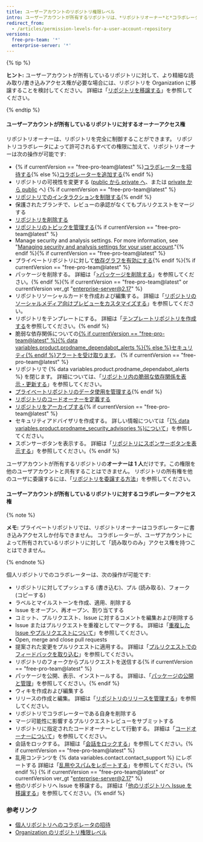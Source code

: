 ```yaml
---
title: ユーザーアカウントのリポジトリ権限レベル
intro: ユーザーアカウントが所有するリポジトリは、*リポジトリオーナー*と*コラボレーター*という 2 つの権限レベルを持ちます。
redirect_from:
  - /articles/permission-levels-for-a-user-account-repository
versions:
  free-pro-team: '*'
  enterprise-server: '*'
---
```


{% tip %}

**ヒント:** ユーザーアカウントが所有しているリポジトリに対して、より精細な読み取り/書き込みアクセス権が必要な場合には、リポジトリを Organization に移譲することを検討してください。 詳細は「[リポジトリを移譲する](/articles/transferring-a-repository)」を参照してください。

{% endtip %}

#### ユーザーアカウントが所有しているリポジトリに対するオーナーアクセス権

リポジトリオーナーは、リポジトリを完全に制御することができます。 リポジトリコラボレータによって許可されるすべての権限に加えて、リポジトリオーナーは次の操作が可能です:

- {% if currentVersion == "free-pro-team@latest" %}[コラボレーターを招待する](/articles/inviting-collaborators-to-a-personal-repository){% else %}[コラボレーターを追加する](/articles/inviting-collaborators-to-a-personal-repository){% endif %}
- リポジトリの可視性を変更する ([public から private へ](/articles/making-a-public-repository-private)、または [private から public](/articles/making-a-private-repository-public) へ) {% if currentVersion == "free-pro-team@latest" %}
- [リポジトリでのインタラクションを制限する](/articles/limiting-interactions-with-your-repository){% endif %}
- 保護されたブランチで、レビューの承認がなくてもプルリクエストをマージする
- [リポジトリを削除する](/articles/deleting-a-repository)
- [リポジトリのトピックを管理する](/articles/classifying-your-repository-with-topics){% if currentVersion == "free-pro-team@latest" %}
- Manage security and analysis settings. For more information, see "[Managing security and analysis settings for your user account](/github/setting-up-and-managing-your-github-user-account/managing-security-and-analysis-settings-for-your-user-account)."{% endif %}{% if currentVersion == "free-pro-team@latest" %}
- プライベートリポジトリに対して[依存グラフを有効にする](/github/visualizing-repository-data-with-graphs/exploring-the-dependencies-and-dependents-of-a-repository){% endif %}{% if currentVersion == "free-pro-team@latest" %}
- パッケージを削除する。 詳細は「[>パッケージを削除する](/github/managing-packages-with-github-packages/deleting-a-package)」を参照してください。{% endif %}{% if currentVersion == "free-pro-team@latest" or currentVersion ver_gt "enterprise-server@2.17" %}
- リポジトリソーシャルカードを作成および編集する。 詳細は「[リポジトリのソーシャルメディア向けプレビューをカスタマイズする](/articles/customizing-your-repositorys-social-media-preview)」を参照してください。
- リポジトリをテンプレートにする。 詳細は「[テンプレートリポジトリを作成する](/articles/creating-a-template-repository)を参照してください。{% endif %}
- 脆弱な依存関係についての[{% if currentVersion == "free-pro-team@latest" %}{% data variables.product.prodname_dependabot_alerts %}{% else %}セキュリティ{% endif %}アラートを受け取ります](/github/managing-security-vulnerabilities/about-alerts-for-vulnerable-dependencies)。 {% if currentVersion == "free-pro-team@latest" %}
- リポジトリで {% data variables.product.prodname_dependabot_alerts %} を閉じます。 詳細については、「[リポジトリ内の脆弱な依存関係を表示・更新する](/github/managing-security-vulnerabilities/viewing-and-updating-vulnerable-dependencies-in-your-repository)」を参照してください。
- [プライベートリポジトリのデータ使用を管理する](/github/understanding-how-github-uses-and-protects-your-data/managing-data-use-settings-for-your-private-repository){% endif %}
- [リポジトリのコードオーナーを定義する](/articles/about-code-owners)
- [リポジトリをアーカイブする](/articles/about-archiving-repositories){% if currentVersion == "free-pro-team@latest" %}
- セキュリティアドバイザリを作成する。 詳しい情報については「[{% data variables.product.prodname_security_advisories %}について](/github/managing-security-vulnerabilities/about-github-security-advisories)」を参照してください。
- スポンサーボタンを表示する。 詳細は「[リポジトリにスポンサーボタンを表示する](/articles/displaying-a-sponsor-button-in-your-repository)」を参照してください。{% endif %}

ユーザアカウントが所有するリポジトリの**オーナーは 1 人**だけです。この権限を他のユーザアカウントと共有することはできません。 リポジトリの所有権を他のユーザに委譲するには、「[リポジトリを委譲する方法](/articles/how-to-transfer-a-repository)」を参照してください。

#### ユーザーアカウントが所有しているリポジトリに対するコラボレーターアクセス権

{% note %}

**メモ:** プライベートリポジトリでは、リポジトリオーナーはコラボレーターに書き込みアクセスしか付与できません。 コラボレーターが、ユーザアカウントによって所有されているリポジトリに対して「読み取りのみ」アクセス権を持つことはできません。

{% endnote %}

個人リポジトリでのコラボレーターは、次の操作が可能です:

- リポジトリに対してプッシュする (書き込む)、プル (読み取る)、フォーク (コピーする)
- ラベルとマイルストーンを作成、適用、削除する
- Issue をオープン、再オープン、割り当てする
- コミット、プルリクエスト、Issue に対するコメントを編集および削除する
- Issue またはプルリクエストを重複としてマークする。 詳細は「[重複した Issue やプルリクエストについて](/articles/about-duplicate-issues-and-pull-requests)」を参照してください。
- Open, merge and close pull requests
- 提案された変更をプルリクエストに適用する。 詳細は「[プルリクエストでのフィードバックを取り込む](/articles/incorporating-feedback-in-your-pull-request)」を参照してください。
- リポジトリのフォークからプルリクエストを送信する{% if currentVersion == "free-pro-team@latest" %}
- パッケージを公開、表示、インストールする。 詳細は、「[パッケージの公開と管理](/github/managing-packages-with-github-packages/publishing-and-managing-packages)」を参照してください。{% endif %}
- ウィキを作成および編集する
- リリースの作成と編集。 詳細は「[リポジトリのリリースを管理する](/github/administering-a-repository/managing-releases-in-a-repository)」を参照してください。
- リポジトリでコラボレーターである自身を削除する
- マージ可能性に影響するプルリクエストレビューをサブミットする
- リポジトリに指定されたコードオーナーとして行動する。 詳細は「[コードオーナーについて](/articles/about-code-owners)」を参照してください。
- 会話をロックする。 詳細は「[会話をロックする](/articles/locking-conversations)」を参照してください。{% if currentVersion == "free-pro-team@latest" %}
- 乱用コンテンツを {% data variables.contact.contact_support %} にレポートする 詳細は「[乱用やスパムをレポートする](/articles/reporting-abuse-or-spam)」を参照してください。{% endif %}
{% if currentVersion == "free-pro-team@latest" or currentVersion ver_gt "enterprise-server@2.17" %}
- 他のリポジトリへ Issue を移譲する。 詳細は「[他のリポジトリへ Issue を移譲する](/articles/transferring-an-issue-to-another-repository)」を参照してください。{% endif %}

### 参考リンク

- [個人リポジトリへのコラボレータの招待](/articles/inviting-collaborators-to-a-personal-repository)
- [Organization のリポジトリ権限レベル](/articles/repository-permission-levels-for-an-organization)
